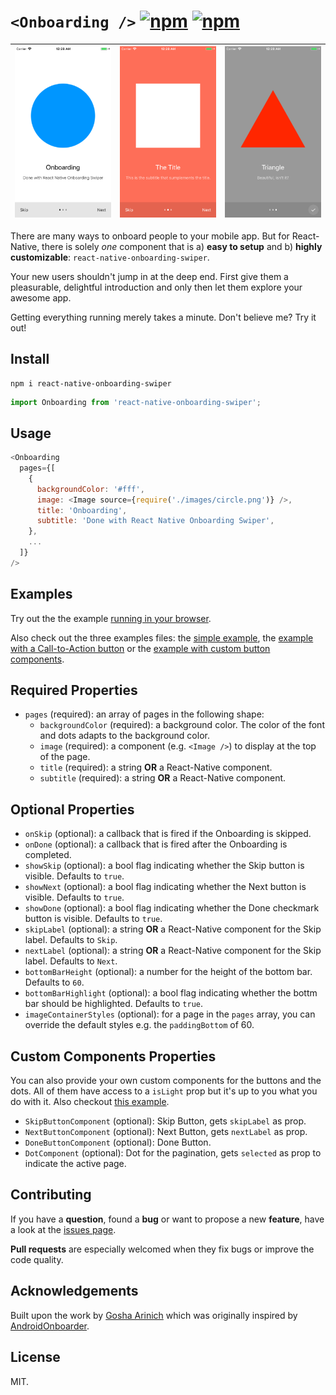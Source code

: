 # `<Onboarding />` [![npm](https://img.shields.io/npm/v/react-native-onboarding-swiper.svg)](https://www.npmjs.com/package/react-native-onboarding-swiper) [![npm](https://img.shields.io/npm/dm/react-native-onboarding-swiper.svg)](https://www.npmjs.com/package/react-native-onboarding-swiper)

| ![](demo/simple1.png) | ![](demo/simple2.png) | ![](demo/simple3.png) |
| --------------------- | --------------------- | --------------------- |


There are many ways to onboard people to your mobile app. But for React-Native, there is solely _one_ component that is a) **easy to setup** and b) **highly customizable**: `react-native-onboarding-swiper`.

Your new users shouldn't jump in at the deep end. First give them a pleasurable, delightful introduction and only then let them explore your awesome app.

Getting everything running merely takes a minute. Don't believe me? Try it out!

## Install

```
npm i react-native-onboarding-swiper
```

```js
import Onboarding from 'react-native-onboarding-swiper';
```

## Usage

```js
<Onboarding
  pages={[
    {
      backgroundColor: '#fff',
      image: <Image source={require('./images/circle.png')} />,
      title: 'Onboarding',
      subtitle: 'Done with React Native Onboarding Swiper',
    },
    ...
  ]}
/>
```

## Examples

Try out the the example [running in your browser](https://snack.expo.io/rk80s-CDz).

Also check out the three examples files: the [simple example](examples/Simple.js), the [example with a Call-to-Action button](examples/WithCTA.js) or the [example with custom button components](examples/CustomButtons.js).

## Required Properties

* `pages` (required): an array of pages in the following shape:
  * `backgroundColor` (required): a background color. The color of the font and dots adapts to the background color.
  * `image` (required): a component (e.g. `<Image />`) to display at the top of the page.
  * `title` (required): a string **OR** a React-Native component.
  * `subtitle` (required): a string **OR** a React-Native component.

## Optional Properties

* `onSkip` (optional): a callback that is fired if the Onboarding is skipped.
* `onDone` (optional): a callback that is fired after the Onboarding is completed.
* `showSkip` (optional): a bool flag indicating whether the Skip button is visible. Defaults to `true`.
* `showNext` (optional): a bool flag indicating whether the Next button is visible. Defaults to `true`.
* `showDone` (optional): a bool flag indicating whether the Done checkmark button is visible. Defaults to `true`.
* `skipLabel` (optional): a string **OR** a React-Native component for the Skip label. Defaults to `Skip`.
* `nextLabel` (optional): a string **OR** a React-Native component for the Skip label. Defaults to `Next`.
* `bottomBarHeight` (optional): a number for the height of the bottom bar. Defaults to `60`.
* `bottomBarHighlight` (optional): a bool flag indicating whether the bottm bar should be highlighted. Defaults to `true`.
* `imageContainerStyles` (optional): for a page in the `pages` array, you can override the default styles e.g. the `paddingBottom` of 60.

## Custom Components Properties

You can also provide your own custom components for the buttons and the dots. All of them have access to a `isLight` prop but it's up to you what you do with it. Also checkout [this example](examples/CustomButtons.js).

* `SkipButtonComponent` (optional): Skip Button, gets `skipLabel` as prop.
* `NextButtonComponent` (optional): Next Button, gets `nextLabel` as prop.
* `DoneButtonComponent` (optional): Done Button.
* `DotComponent` (optional): Dot for the pagination, gets `selected` as prop to indicate the active page.

## Contributing

If you have a **question**, found a **bug** or want to propose a new **feature**, have a look at the [issues page](https://github.com/jfilter/react-native-onboarding-swiper/issues).

**Pull requests** are especially welcomed when they fix bugs or improve the code quality.

## Acknowledgements

Built upon the work by [Gosha Arinich](https://github.com/goshakkk/react-native-simple-onboarding) which was originally inspired by [AndroidOnboarder](https://github.com/chyrta/AndroidOnboarder).

## License

MIT.
